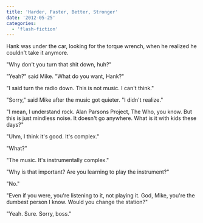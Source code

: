 ```yaml
---
title: 'Harder, Faster, Better, Stronger'
date: '2012-05-25'
categories:
  - 'flash-fiction'
---
```


Hank was under the car, looking for the torque wrench, when he realized he
couldn't take it anymore.

<!-- truncate -->


"Why don't you turn that shit down, huh?"

"Yeah?" said Mike. "What do you want, Hank?"

"I said turn the radio down. This is not music. I can't think."

"Sorry," said Mike after the music got quieter. "I didn't realize."

"I mean, I understand rock. Alan Parsons Project, The Who, you know. But this is
just mindless noise. It doesn't go anywhere. What is it with kids these days?"

"Uhm, I think it's good. It's complex."

"What?"

"The music. It's instrumentally complex."

"Why is that important? Are you learning to play the instrument?"

"No."

"Even if you were, you're listening to it, not playing it. God, Mike, you're the
dumbest person I know. Would you change the station?"

"Yeah. Sure. Sorry, boss."
